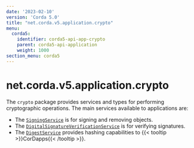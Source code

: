 ```yaml
---
date: '2023-02-10'
version: 'Corda 5.0'
title: "net.corda.v5.application.crypto"
menu:
  corda5:
    identifier: corda5-api-app-crypto
    parent: corda5-api-application
    weight: 1000
section_menu: corda5
---
```

# net.corda.v5.application.crypto
The `crypto` package provides services and types for performing cryptographic operations. The main services available to applications are:

* The <a href="../../../../../../api-ref/corda/5.0/net/corda/v5/application/crypto/SigningService.html" target="_blank">`SigningService`</a> is for signing and removing objects.
* The <a href="../../../../../../api-ref/corda/5.0/net/corda/v5/application/crypto/DigitalSignatureVerificationService.html" target="_blank">`DigitalSignatureVerificationService`</a> is for verifying signatures. 
* The <a href="../../../../../../api-ref/corda/5.0/net/corda/v5/application/crypto/DigestService.html" target=" blank">`DigestService`</a> provides hashing capabilities to {{< tooltip >}}CorDapps{{< /tooltip >}}.
